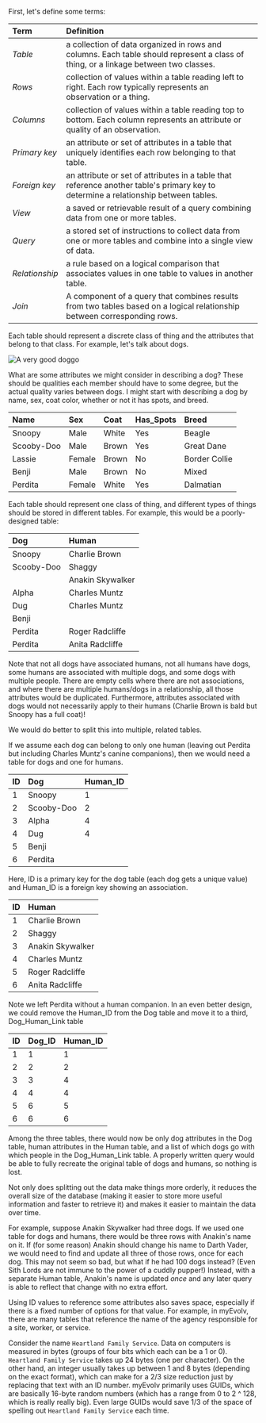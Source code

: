 First, let's define some terms:

Term | Definition
:-----|:-----
*Table*| a collection of data organized in rows and columns. Each table should represent a class of thing, or a linkage between two classes.
*Rows*| collection of values within a table reading left to right. Each row typically represents an observation or a thing.
*Columns*| collection of values within a table reading top to bottom. Each column represents an attribute or quality of an observation.
*Primary key*| an attribute or set of attributes in a table that uniquely identifies each row belonging to that table.
*Foreign key*| an attribute or set of attributes in a table that reference another table's primary key to determine a relationship between tables.
*View*| a saved or retrievable result of a query combining data from one or more tables.
*Query*| a stored set of instructions to collect data from one or more tables and combine into a single view of data.
*Relationship*| a rule based on a logical comparison that associates values in one table to values in another table.
*Join*| A component of a query that combines results from two tables based on a logical relationship between corresponding rows.

Each table should represent a discrete class of thing and the attributes that belong to that class. For example, let's talk about dogs.

![A very good doggo](https://upload.wikimedia.org/wikipedia/commons/6/6b/Dog_%28Canis_lupus_familiaris%29_%283%29.jpg)

What are some attributes we might consider in describing a dog? These should be qualities each member should have to some degree, but the actual quality varies between dogs. I might start with describing a dog by name, sex, coat color, whether or not it has spots, and breed.

Name | Sex | Coat | Has_Spots | Breed
:----| :----| :----| :----| :----
Snoopy | Male | White | Yes | Beagle
Scooby-Doo | Male | Brown | Yes | Great Dane
Lassie | Female | Brown | No | Border Collie
Benji | Male | Brown | No | Mixed
Perdita | Female | White | Yes | Dalmatian

Each table should represent one class of thing, and different types of things should be stored in different tables. For example, this would be a poorly-designed table:

Dog | Human
:---|:---
Snoopy | Charlie Brown
Scooby-Doo | Shaggy
  || Anakin Skywalker
 Alpha | Charles Muntz
 Dug | Charles Muntz
 Benji | 
 Perdita | Roger Radcliffe
 Perdita | Anita Radcliffe
 
 Note that not all dogs have associated humans, not all humans have dogs, some humans are associated with multiple dogs, and some dogs with multiple people. There are empty cells where there are not associations, and where there are multiple humans/dogs in a relationship, all those attributes would be duplicated. Furthermore, attributes associated with dogs would not necessarily apply to their humans (Charlie Brown is bald but Snoopy has a full coat)!
 
 We would do better to split this into multiple, related tables.
 
 If we assume each dog can belong to only one human (leaving out Perdita but including Charles Muntz's canine companions), then we would need a table for dogs and one for humans.
 
 ID | Dog | Human_ID
 :---|:---|:---
 1 |Snoopy | 1
 2 | Scooby-Doo | 2
 3 | Alpha | 4
 4 | Dug | 4
 5 | Benji | 
 6 | Perdita |

Here, ID is a primary key for the dog table (each dog gets a unique value) and Human_ID is a foreign key showing an association.

ID | Human
:---|:---
1 | Charlie Brown
2 | Shaggy
3 | Anakin Skywalker
4 | Charles Muntz
5 | Roger Radcliffe
6 | Anita Radcliffe

Note we left Perdita without a human companion. In an even better design, we could remove the Human_ID from the Dog table and move it to a third, Dog_Human_Link table

ID | Dog_ID | Human_ID
:---|:---|:---
1 | 1 | 1
2 | 2 | 2
3 | 3| 4
4 | 4| 4
5 | 6 | 5
6 | 6 | 6

Among the three tables, there would now be only dog attributes in the Dog table, human attributes in the Human table, and a list of which dogs go with which people in the Dog_Human_Link table. A properly written query would be able to fully recreate the original table of dogs and humans, so nothing is lost.

Not only does splitting out the data make things more orderly, it reduces the overall size of the database (making it easier to store more useful information and faster to retrieve it) and makes it easier to maintain the data over time.

For example, suppose Anakin Skywalker had three dogs. If we used one table for dogs and humans, there would be three rows with Anakin's name on it. If (for some reason) Anakin should change his name to Darth Vader, we would need to find and update all three of those rows, once for each dog. This may not seem so bad, but what if he had 100 dogs instead? (Even Sith Lords are not immune to the power of a cuddly pupper!) Instead, with a separate Human table, Anakin's name is updated *once* and any later query is able to reflect that change with no extra effort.

Using ID values to reference some attributes also saves space, especially if there is a fixed number of options for that value. For example, in myEvolv, there are many tables that reference the name of the agency responsible for a site, worker, or service.

Consider the name `Heartland Family Service`. Data on computers is measured in bytes (groups of four bits which each can be a 1 or 0). `Heartland Family Service` takes up 24 bytes (one per character). On the other hand, an integer usually takes up between 1 and 8 bytes (depending on the exact format), which can make for a 2/3 size reduction just by replacing that text with an ID number. myEvolv primarily uses GUIDs, which are basically 16-byte random numbers (which has a range from 0 to 2 ^ 128, which is really really big). Even large GUIDs would save 1/3 of the space of spelling out `Heartland Family Service` each time.
